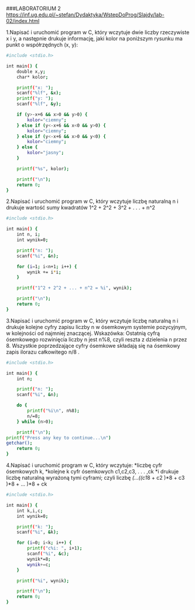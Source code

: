 ###LABORATORIUM 2
https://inf.ug.edu.pl/~stefan/Dydaktyka/WstepDoProg/Slajdy/lab-02/index.html

1\.Napisać i uruchomić program w C, który wczytuje dwie liczby rzeczywiste x i y, a następnie drukuje informację, jaki kolor na poniższym rysunku ma punkt o współrzędnych (x, y):
```sh
#include <stdio.h>

int main() {
	double x,y;
	char* kolor;

	printf("x: ");
	scanf("%lf", &x);
	printf("y: ");
	scanf("%lf", &y);

	if (y>-x+6 && x>0 && y>0) {
		kolor="ciemny";
	} else if (y<-x+6 && x<0 && y>0) {
		kolor="ciemny";
	} else if (y<-x+6 && x>0 && y<0) {
		kolor="ciemny";
	} else {
		kolor="jasny";
	}

	printf("%s", kolor);

	printf("\n");
	return 0;
}
```
2\.Napisać i uruchomić program w C, który wczytuje liczbę naturalną n i drukuje wartość sumy kwadratów 1^2 + 2^2 + 3^2 + . . . + n^2
```sh
#include <stdio.h>

int main() {
	int n, i;
	int wynik=0;

	printf("n: ");
	scanf("%i", &n);

	for (i=1; i<n+1; i++) {
		wynik += i*i;
	}

	printf("1^2 + 2^2 + ... + n^2 = %i", wynik);

	printf("\n");
	return 0;
}
```
3\.Napisać i uruchomić program w C, który wczytuje liczbę naturalną n i drukuje kolejne cyfry zapisu liczby n w ósemkowym systemie pozycyjnym, w kolejności od najmniej znaczącej.
Wskazówka:
Ostatnią cyfrą ósemkowego rozwinięcia liczby n jest n%8, czyli reszta z dzielenia n przez 8. Wszystkie poprzedzające cyfry ósemkowe składają się na ósemkowy zapis ilorazu całkowitego  n/8 .

```sh
#include <stdio.h>

int main() {
	int n;

	printf("n: ");
	scanf("%i", &n);

	do {
		printf("%i\n", n%8);
		n/=8;
	} while (n>0);

	printf("\n");
printf("Press any key to continue...\n")
getchar();
	return 0;
}
```
4\.Napisać i uruchomić program w C, który wczytuje:
*liczbę cyfr ósemkowych k,
*kolejne k cyfr ósemkowych c1,c2,c3, . . . ,ck
*i drukuje liczbę naturalną wyrażoną tymi cyframi; czyli liczbę
*(...((c1*8 + c2 )*8 + c3 )*8 + ... )*8 + ck

```sh
#include <stdio.h>

int main() {
	int k,i,c;
	int wynik=0;

	printf("k: ");
	scanf("%i", &k);

	for (i=0; i<k; i++) {
		printf("c%i: ", i+1);
		scanf("%i", &c);
		wynik*=8;
		wynik+=c;
	}

	printf("%i", wynik);

	printf("\n");
	return 0;
}
```
